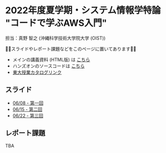 # 2022年度夏学期・システム情報学特論 "コードで学ぶAWS入門"

担当：真野 智之 (沖縄科学技術大学院大学 (OIST))

🚀🚀スライドやレポート課題などをこのページに置いてあります🚀🚀

- メインの講義資料 (HTML版) は [こちら](https://tomomano.github.io/learn-aws-by-coding/)
- ハンズオンのソースコードは [こちら](https://github.com/tomomano/learn-aws-by-coding)
- [東大授業カタログリンク](https://catalog.he.u-tokyo.ac.jp/detail?code=FEN-MP4400L1&year=2022)

## スライド

- [06/08 - 第一回](slides/20220608.pdf)
- [06/15 - 第二回](slides/20220615.pdf)
- [06/22 - 第三回](slides/20220622.pdf)


## レポート課題

TBA

